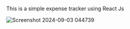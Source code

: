 This is a simple expense tracker using React Js

![Screenshot 2024-09-03 044739](https://github.com/user-attachments/assets/c82a335d-eb41-478f-b420-5dec11ce42d1)
